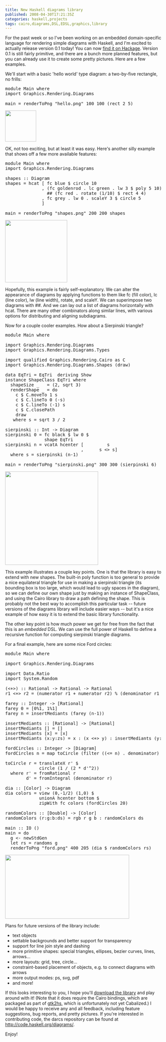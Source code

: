 ```yaml
---
title: New Haskell diagrams library
published: 2008-04-30T17:21:35Z
categories: haskell,projects
tags: cairo,diagrams,DSL,EDSL,graphics,library
---
```


For the past week or so I've been working on an embedded domain-specific language for rendering simple diagrams with Haskell, and I'm excited to actually release version 0.1 today! You can now <a href="http://hackage.haskell.org/cgi-bin/hackage-scripts/package/diagrams-0.1">find it on Hackage</a>.  Version 0.1 is still fairly primitive, and there are a bunch more planned features, but you can already use it to create some pretty pictures.  Here are a few examples.

We'll start with a basic 'hello world' type diagram: a two-by-five rectangle, no frills:

<pre>
module Main where
import Graphics.Rendering.Diagrams

main = renderToPng "hello.png" 100 100 (rect 2 5)
</pre>


<a href='http://byorgey.files.wordpress.com/2008/04/hello.png'><img src="http://byorgey.files.wordpress.com/2008/04/hello.png?w=100" alt="" width="100" height="100" class="aligncenter size-medium wp-image-66" /></a>


OK, not too exciting, but at least it was easy.  Here's another silly example that shows off a few more available features:

<pre>
module Main where
import Graphics.Rendering.Diagrams

shapes :: Diagram
shapes = hcat [ fc blue $ circle 10
              , (fc goldenrod . lc green . lw 3 $ poly 5 10)
                ## (fc red . rotate (1/10) $ rect 4 4)
              , fc grey . lw 0 . scaleY 3 $ circle 5
              ]

main = renderToPng "shapes.png" 200 200 shapes
</pre>

<a href='http://byorgey.files.wordpress.com/2008/04/shapes.png'><img src="http://byorgey.files.wordpress.com/2008/04/shapes.png?w=200" alt="" width="200" height="200" class="aligncenter size-medium wp-image-67" /></a>

Hopefully, this example is fairly self-explanatory.  We can alter the appearance of diagrams by applying functions to them like fc (fill color), lc (line color), lw (line width), rotate, and scaleY.  We can superimpose two diagrams with ##.  And we can lay out a list of diagrams horizontally with hcat.  There are many other combinators along similar lines, with various options for distributing and aligning subdiagrams.

Now for a couple cooler examples.  How about a Sierpinski triangle?

<pre>
module Main where

import Graphics.Rendering.Diagrams
import Graphics.Rendering.Diagrams.Types

import qualified Graphics.Rendering.Cairo as C
import Graphics.Rendering.Diagrams.Shapes (draw)

data EqTri = EqTri  deriving Show
instance ShapeClass EqTri where
  shapeSize _   = (2, sqrt 3)
  renderShape _ = do
    c $ C.moveTo 1 s
    c $ C.lineTo 0 (-s)
    c $ C.lineTo (-1) s
    c $ C.closePath
    draw
   where s = sqrt 3 / 2

sierpinski :: Int -&gt; Diagram
sierpinski 0 = fc black $ lw 0 $
               shape EqTri
sierpinski n = vcatA hcenter [         s
                             ,      s &lt;&gt; s]
  where s = sierpinski (n-1)

main = renderToPng "sierpinski.png" 300 300 (sierpinski 6)
</pre>

<a href='http://byorgey.files.wordpress.com/2008/04/sierpinski.png'><img align="center" src="http://byorgey.files.wordpress.com/2008/04/sierpinski.png" alt="" width="300" height="300" class="aligncenter size-full wp-image-68" /></a>

This example illustrates a couple key points.  One is that the library is easy to extend with new shapes.  The built-in poly function is too general to provide a nice equilateral triangle for use in making a sierpinski triangle (its bounding box is too large, which would lead to ugly spaces in the diagram), so we can define our own shape just by making an instance of ShapeClass, and using the Cairo library to draw a path defining the shape.  This is probably not the best way to accomplish this particular task -- future versions of the diagrams library will include easier ways --  but it's a nice example of how easy it is to extend the basic library functionality.  

The other key point is how much power we get for free from the fact that this is an <em>embedded</em> DSL.  We can use the full power of Haskell to define a recursive function for computing sierpinski triangle diagrams.

For a final example, here are some nice Ford circles:

<pre>
module Main where

import Graphics.Rendering.Diagrams

import Data.Ratio
import System.Random

(&lt;+&gt;) :: Rational -&gt; Rational -&gt; Rational
r1 &lt;+&gt; r2 = (numerator r1 + numerator r2) % (denominator r1 + denominator r2)

farey :: Integer -&gt; [Rational]
farey 0 = [0%1, 1%1]
farey n = insertMediants (farey (n-1))

insertMediants :: [Rational] -&gt; [Rational]
insertMediants [] = []
insertMediants [x] = [x]
insertMediants (x:y:zs) = x : (x &lt;+&gt; y) : insertMediants (y:zs)

fordCircles :: Integer -&gt; [Diagram]
fordCircles n = map toCircle (filter ((&lt;= n) . denominator) $ farey n)

toCircle r = translateX r' $
             circle (1 / (2 * d'^2))
  where r' = fromRational r
        d' = fromIntegral (denominator r)

dia :: [Color] -&gt; Diagram
dia colors = view (0,-1/2) (1,0) $
             unionA hcenter bottom $
             zipWith fc colors (fordCircles 20)

randomColors :: [Double] -&gt; [Color]
randomColors (r:g:b:ds) = rgb r g b : randomColors ds

main :: IO ()
main = do
  g &lt;- newStdGen
  let rs = randoms g
  renderToPng "ford.png" 400 205 (dia $ randomColors rs)
</pre>

<a href='http://byorgey.files.wordpress.com/2008/04/ford.png'><img src="http://byorgey.files.wordpress.com/2008/04/ford.png" alt="" width="400" height="205" class="aligncenter size-full wp-image-70" /></a>

Plans for future versions of the library include:

<ul>
	<li>text objects</li>
	<li>settable backgrounds and better support for transparency</li>
	<li>support for line join style and dashing</li>
	<li>more primitive shapes: special triangles, ellipses, bezier curves, lines, arrows...</li>
	<li>more layouts: grid, tree, circle...</li>
	<li>constraint-based placement of objects, e.g. to connect diagrams with arrows</li>
	<li>more output modes: ps, svg, pdf</li>
	<li>and more!</li>
</ul>

If this looks interesting to you, I hope you'll <a href="http://hackage.haskell.org/cgi-bin/hackage-scripts/package/diagrams-0.1">download the library</a> and play around with it!  (Note that it does require the Cairo bindings, which are packaged as part of <a href="http://www.haskell.org/gtk2hs/">gtk2hs</a>, which is unfortunately not yet Cabalized.)  I would be happy to receive any and all feedback, including feature suggestions, bug reports, and pretty pictures.  If you're interested in contributing code, the darcs repository can be found at <a href="http://code.haskell.org/diagrams/">http://code.haskell.org/diagrams/</a>.

Enjoy!

